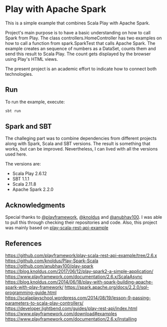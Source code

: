 # Play with Apache Spark
This is a simple example that combines Scala Play with Apache Spark.

Project's main purpose is to have a basic understanding on how to call Spark from Play. The class controllers.HomeController has two examples on how to call a function from spark.SparkTest that calls Apache Spark. The example creates an sequence of numbers as a DataSet, counts them and send this result to Scala Play. The count gets displayed by the browser using Play's HTML views.

The present project is an academic effort to indicate how to connect both technologies.

## Run
To run the example, execute:
```bash
sbt run
```

## Spark and SBT
The challeging part was to combine dependencies from different projects along with Spark, Scala and SBT versions. The result is something that works, but can be improved. Nevertheless, I can lived with all the versions used here.

The versions are:
* Scala Play 2.6.12
* SBT 1.1.1
* Scala 2.11.8
* Apache Spark 2.2.0

## Acknowledgments
Special thanks to <a href="https://github.com/playframework">@playframework</a>, <a href="https://github.com/knoldus">@knoldus</a> and <a href="https://github.com/anubhav100">@anubhav100</a>. I was able to pull this through checking their repositories and code. Also, this project was mainly based on [play-scala-rest-api-example](https://github.com/playframework/play-scala-rest-api-example/tree/2.6.x)

## References 
https://github.com/playframework/play-scala-rest-api-example/tree/2.6.x
https://github.com/knoldus/Play-Spark-Scala
https://github.com/anubhav100/play-spark
https://blog.knoldus.com/2017/06/12/play-spark2-a-simple-application/
https://www.playframework.com/documentation/2.6.x/ScalaAsync
https://blog.knoldus.com/2014/06/18/play-with-spark-building-apache-spark-with-play-framework/
https://spark.apache.org/docs/2.2.0/sql-programming-guide.html
https://scalaplayschool.wordpress.com/2014/08/19/lesson-9-passing-parameters-to-scala-play-controllers/
https://developer.lightbend.com/guides/play-rest-api/index.html
https://www.playframework.com/download#examples
https://www.playframework.com/documentation/2.6.x/Installing


